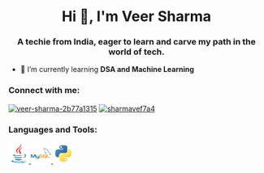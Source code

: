 <h1 align="center">Hi 👋, I'm Veer Sharma</h1>
<h3 align="center">A techie from India, eager to learn and carve my path in the world of tech.</h3>

- 🌱 I’m currently learning **DSA and Machine Learning**

<h3 align="left">Connect with me:</h3>
<p align="left">
<a href="https://linkedin.com/in/veer-sharma-2b77a1315" target="blank"><img align="center" src="https://raw.githubusercontent.com/rahuldkjain/github-profile-readme-generator/master/src/images/icons/Social/linked-in-alt.svg" alt="veer-sharma-2b77a1315" height="30" width="40" /></a>
<a href="https://auth.geeksforgeeks.org/user/sharmavef7a4" target="blank"><img align="center" src="https://raw.githubusercontent.com/rahuldkjain/github-profile-readme-generator/master/src/images/icons/Social/geeks-for-geeks.svg" alt="sharmavef7a4" height="30" width="40" /></a>
</p>

<h3 align="left">Languages and Tools:</h3>
<p align="left"> <a href="https://www.java.com" target="_blank" rel="noreferrer"> <img src="https://raw.githubusercontent.com/devicons/devicon/master/icons/java/java-original.svg" alt="java" width="40" height="40"/> </a> <a href="https://www.mysql.com/" target="_blank" rel="noreferrer"> <img src="https://raw.githubusercontent.com/devicons/devicon/master/icons/mysql/mysql-original-wordmark.svg" alt="mysql" width="40" height="40"/> </a> <a href="https://www.python.org" target="_blank" rel="noreferrer"> <img src="https://raw.githubusercontent.com/devicons/devicon/master/icons/python/python-original.svg" alt="python" width="40" height="40"/> </a> </p>
